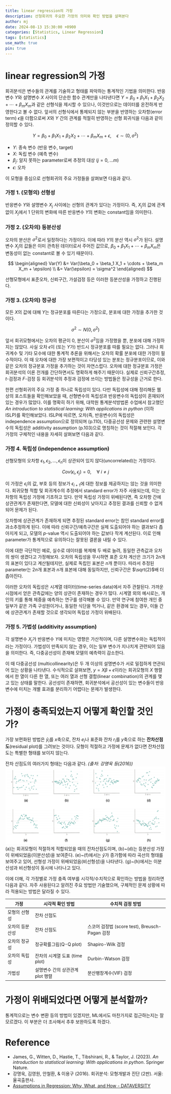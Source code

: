 ```yaml
---
title: linear regression의 가정
description: 선형회귀의 주요한 가정의 의미와 확인 방법을 살펴본다
author: mj
date: 2024-08-13 15:30:00 +0900
categories: [Statistics, Linear Regression]
tags: [statistics]
use_math: true
pin: true
---
```

# linear regression의 가정

회귀분석은 변수들의 관계를 기술하고 형태를 파악하는 통계적인 기법을 의미한다. 반응변수 $Y$와 설명변수 $X$ 사이의 단순한 함수 관계만을 나타낸다면 $Y=\beta_0 + \beta_1 X_1 + \beta_2 X_2 + \cdots + \beta_m X_m$과 같은 선형식을 제시할 수 있으나, 이것만으로는 데이터를 온전하게 반영한다고 볼 수 없다. 앞서의 선형식에서 통제되지 않는 부분을 반영하는 오차항(error term) $\epsilon$을 더함으로써 $X$와 $Y$ 간의 관계를 적절히 반영하는 선형 회귀식을 다음과 같이 정의할 수 있다.

$$
Y=\beta_0 + \beta_1 X_1 + \beta_2 X_2 + \cdots + \beta_m X_m + \epsilon, \quad \epsilon \sim (0,\sigma^2)
$$

- $Y$: 종속 변수 (반응 변수, target)
- $X$: 독립 변수 (예측 변수)
- $\beta_j$: 알지 못하는 parameter로써 추정의 대상 ($j=0, \ldots m$)
- $\epsilon$: 오차

이 모형을 중심으로 선형회귀의 주요 가정들을 살펴보면 다음과 같다.


### 가정 1. (모형의) 선형성

반응변수 $Y$와 설명변수 $X_j$ 사이에는 선형의 관계가 있다는 가정이다. 
즉, $X_j$의 값에 관계없이 $X_j$에서 1 단위의 변화에 따른 반응변수 $Y$의 변화는 constant임을 의미한다. 


### 가정 2. (오차의) 등분산성

오차의 분산은 $\sigma^2$로서 일정하다는 가정이다. 이에 따라 $Y$의 분산 역시 $\sigma^2$가 된다. 설명변수 $X_j$의 값들은 이미 관측된 데이터로서 주어진 값므로, $\beta_0 + \beta_1 X_1 + \cdots + \beta_m X_m$은 변동성이 없는 constant로 볼 수 있기 때문이다.

$$
\begin{aligned}
Var(Y) &= Var(\beta_0 + \beta_1 X_1 + \cdots + \beta_m X_m + \epsilon) \\
&= Var(\epsilon) = \sigma^2
\end{aligned}
$$

선형모형에서 표준오차, 신뢰구간, 가설검정 등은 이러한 등분산성을 가정하고 진행된다. 


### 가정 3. (오차의) 정규성

모든 $X$의 값에 대해 $Y$는 정규분포를 따른다는 가정으로, 분포에 대한 가정을 추가한 것이다. 

$$
\sigma^2 \sim N(0, \sigma^2)
$$

앞서 회귀모형에서는 오차의 평균이 0, 분산이 $\sigma^2$임을 가정했을 뿐, 분포에 대해 가정하지는 않았다. 사실 오차 $\epsilon$이 (또는 $Y$가) 반드시 정규분포를 따를 필요는 없다. 그러나 회귀계수 및 기타 모수에 대한 통계적 추론을 위해서는 오차의 확률 분포에 대한 가정이 필수적이다. 이 때 오차에 대한 가장 보편적이고 타당성 있는 분포는 정규분포이므로, 이와 같은 오차의 정규분포 가정을 추가하는 것이 자연스럽다. 오차에 대한 정규분포 가정은 회귀분석의 이론 전개를 간단하면서도 명확하게 해주기 때문이다. 실제로 신뢰구간추정,  $t$-검정과 $F$-검정 등 회귀분석의 추정과 검정에 쓰이는 방법들은 정규성을 근거로 한다. 


한편 선형회귀의 주요 가정 중 하나로 독립성이 있다. 다만 독립성에 대해 정리해둔 웹 상의 포스트들을 확인해보았을 때, 선형변수의 독립성과 반응변수의 독립성이 혼재되어 있는 경우가 많았다. 이를 명확히 하기 위해, 대학원 통계분석방법론 수업에서 참고했던 _An introduction to statistical learning: With applications in python_ (이하 ISLP)를 확인해보았다. ISLP에 따르면, 오차(즉, 반응변수)의 독립성은 independence assumption으로 정의되며 (p.110), 다중공선성 문제와 관련한 설명변수의 독립성은 additivity assumption (p.103)으로 명칭하는 것이 적절해 보인다. 각 가정의 구체적인 내용을 자세히 살펴보면 다음과 같다.


### 가정 4. 독립성 (independence assumption)

선형모형의 오차항 $\epsilon_1, \epsilon_2, \ldots, \epsilon_n$이 상관되어 있지 않다(uncorrelated)는 가정이다. 

$$
Cov(\epsilon_i, \epsilon_j) = 0, \quad \forall \: i \neq j
$$

이 가정은 $\epsilon_i$의 값, 부호 등의 정보가 $\epsilon_{i+1}$에 대한 정보를 제공하지는 않는 것을 의미한다. 회귀모형 적합 및 회귀계수의 추정에서 standard error가 자주 사용되는데, 이는 오차항의 독립성 가정에 기초하고 있다. 만약 독립성 가정이 위배된다면, 즉 오차항 간에 상관관계가 존재한다면, 모델에 대한 신뢰성이 낮아지고 추정된 결과를 신뢰할 수 없게 되어 문제가 된다. 

오차항에 상관관계가 존재하게 되면 추정된 standard error는 참인 standard error를 과소추정하게 된다. 이에 따라 신뢰구간/예측구간은 실제 도출되어야 하는 결과보다 좁아지게 되고, 모델의 $p$-value 역시 도출되어야 하는 값보다 작게 계산된다. 이로 인해 parameter가 통계적으로 유의하다는 잘못된 결론을 내릴 수 있다.

이에 대한 극단적인 예로, 실수로 데이터를 복제해 두 배로 늘려, 동일한 관측값과 오차의 쌍이 생겼다고 가정해보자. 오차의 독립성을 무시하면 표준 오차 계산은 크기가 $2n$개의 표본이 있다고 계산될테지만, 실제로 독립인 표본은 $n$개 뿐이다. 따라서 추정된 parameter는 $2n$개 표본과 $n$개 표본에 대해 동일하지만, 신뢰구간은 $\sqrt{2}$배 더 좁아진다.

이러한 오차의 독립성은 시계열 데이터(time-series data)에서 자주 관찰된다. 가까운 시점에서 얻은 관측값에는 양의 상관이 존재하는 경우가 많다. 시계열 외의 예시로는, 개인의 키를 통해 체중을 예측하는 연구를 생각해볼 수 있다. 만약 연구에 참여한 개인 중 일부가 같은 가족 구성원이거나, 동일한 식단을 먹거나, 같은 환경에 있는 경우, 이들 간에 상관관계가 존재할 것으로 생각되어 독립성 가정이 위배된다. 


### 가정 5. 가법성 (additivity assumption)

각 설명변수 $X_j$가 반응변수 $Y$에 미치는 영향은 가산적이며, 다른 설명변수와는 독립적이라는 가정이다. 가법성이 만족되지 않는 경우, 이는 일부 변수가 지나치게 관련되어 있음을 의미한다. 즉, 다중공선성이 존재해 모델의 예측력이 감소한다.

이 때 다중공선성 (multicollinearity)은 두 개 이상의 설명변수가 서로 밀접하게 연관되어 있는 상황을 나타낸다. 수식적으로 살펴보면, $y=X\beta + \epsilon$이라는 회귀모형의 $X$ 행렬에서 한 열이 다른 한 열, 또는 여러 열과 선형 결합(linear combination)의 관계를 맺고 있는 상태를 말한다. 
공선성이 존재하면, 회귀분석에서 공선성이 있는 변수들이 반응변수에 미치는 개별 효과를 분리하기 어렵다는 문제가 발생한다. 


# 가정이 충족되었는지 어떻게 확인할 것인가?

가장 보편화된 방법은 $\hat{y}_i$를 $x$축으로, 잔차 $e_i$나 표준화 잔차 $r_i$를 $y$축으로 하는 **잔차산점도**(residual plot)를 그려보는 것이다. 모형이 적절하고 가정에 문제가 없다면 잔차산점도는 특별한 형태를 보이지 않는다.

잔차 산점도의 여러가지 형태는 다음과 같다. _(출처: 강명욱 등(2016))_
![alt text](/assets/img/residual_plot.png)
(a)는 회귀모형이 적절하게 적합되었을 때의 잔차산점도이며, (b)~(d)는 등분산성 가정이 위배되었음(이분산성)을 보여준다. (e)~(f)에서는 $\hat{y}$가 증가함에 따라 곡선의 형태를 보여주고 있어, 선형성 가정이 위배되었음(비선형성)을 나타낸다. (g)~(h)에서는 이분산성과 비선형성이 동시에 나타나고 있다.

이에 더해, 각 가정별로 가정 충족 여부를 시각적/수치적으로 확인하는 방법을 정리하면 다음과 같다. 자주 사용된다고 알려진 주요 방법만 기술했으며, 구체적인 문제 상황에 따라 적용되는 방법은 달라질 수 있다.

| 가정            | 시각적 확인 방법                 | 수치적 검정 방법                               |
| --------------- | -------------------------------- | ---------------------------------------------- |
| 모형의 선형성   | 잔차 산점도                      |                                                |
| 오차의 등분산성 | 잔차 산점도                      | 스코어 검정법 (score test), Breusch-Pagan 검정 |
| 오차의 정규성   | 정규확률그림(Q-Q plot)           | Shapiro-Wilk 검정                              |
| 오차의 독립성   | 잔차의 시계열 도표 (time plot)   | Durbin-Watson 검정                             |
| 가법성          | 설명변수 간의 상관관계 plot 행렬 | 분산팽창계수(VIF) 검정                         |


# 가정이 위배되었다면 어떻게 분석할까?

통계적으로는 변수 변환 등의 방법이 있겠지만, ML에서도 마찬가지로 접근하는지는 잘 모르겠다. 이 부분은 더 조사해서 추후 보완하도록 하겠다.


# Reference

- James, G., Witten, D., Hastie, T., Tibshirani, R., & Taylor, J. (2023). _An introduction to statistical learning: With applications in python_. Springer Nature.
- 강명욱, 김영원, 안철환, & 이용구 (2016). 회귀분석: 모형개발과 진단 (2판). 서울: 율곡출판사.
- [Assumptions in Regression: Why, What, and How - DATAVERSITY](https://www.dataversity.net/assumptions-in-regression-why-what-and-how/)